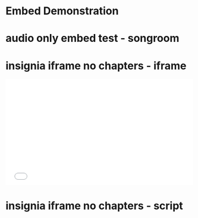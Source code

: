 # Embed Demonstration

<script src="//play.viostream.com/embed/nhedxondzsd9z1"></script>

# audio only embed test - songroom
<script src="//play.viostream.com/embed/w9i3zgb6d7rb9?f=ao"></script>

# insignia iframe no chapters - iframe
<div style="padding-bottom:56.25%; position:relative; display:block; width: 100%"> <iframe width="100%" height="100%" src="//play.viostream.com/iframe/t1brdxdhystq8" referrerpolicy="strict-origin-when-cross-origin" webkitallowfullscreen mozallowfullscreen allowfullscreen frameborder="0" allowfullscreen="" style="position:absolute; top:0; left: 0"></iframe></div>

# insignia iframe no chapters - script
<script src="//play.viostream.com/embed/t1brdxdhystq8"></script>
